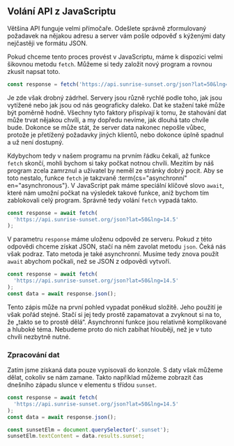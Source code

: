 ## Volání API z JavaScriptu

Většina API funguje velmi přímočaře. Odešlete správně zformulovaný požadavek na nějakou adresu a server vám pošle odpověď s kýženými daty nejčastěji ve formátu JSON.

Pokud chceme tento proces provést v JavaScriptu, máme k dispozici velmi šikovnou metodu `fetch`. Můžeme si tedy založit nový program a rovnou zkusit napsat toto.

```js
const response = fetch('https://api.sunrise-sunset.org/json?lat=50&lng=14.5');
```

Je zde však drobný zádrhel. Servery jsou různě rychlé podle toho, jak jsou vytížené nebo jak jsou od nás geograficky daleko. Dat ke stažení také může být poměrně hodně. Všechny tyto faktory přispívají k tomu, že stahování dat může trvat nějakou chvíli, a my dopředu nevíme, jak dlouhá tato chvíle bude. Dokonce se může stát, že server data nakonec nepošle vůbec, protože je přetížený požadavky jiných klientů, nebo dokonce úplně spadnul a už není dostupný.

Kdybychom tedy v našem programu na prvním řádku čekali, až funkce `fetch` skončí, mohli bychom si taky počkat notnou chvíli. Mezitím by náš program zcela zamrznul a uživatel by neměl ze stránky dobrý pocit. Aby se toto nestalo, funkce `fetch` je takzvaně :term{cs="asynchronní" en="asynchronous"}. V JavaScript pak máme speciální klíčové slovo `await`, které nám umožní počkat na výsledek takové funkce, aniž bychom tím zablokovali celý program. Správně tedy volání `fetch` vypadá takto.

```js
const response = await fetch(
  'https://api.sunrise-sunset.org/json?lat=50&lng=14.5'
);
```

V parametru `response` máme uloženu odpověd ze serveru. Pokud z této odpovědi chceme získat JSON, stačí na něm zavolat metodu `json`. Čeká nás však podraz. Tato metoda je také asynchronní. Musíme tedy znova použít `await` abychom počkali, než se JSON z odpovědi vytvoří.

```js
const response = await fetch(
  'https://api.sunrise-sunset.org/json?lat=50&lng=14.5'
);
const data = await response.json();
```

Tento zápis může na první pohled vypadat poněkud složitě. Jeho použití je však pořád stejné. Stačí si jej tedy prostě zapamatovat a zvyknout si na to, že „takto se to prostě dělá“. Asynchronní funkce jsou relativně komplikované a hluboké téma. Nebudeme proto do nich zabíhat hlouběji, než je v tuto chvíli nezbytně nutné.

### Zpracování dat

Zatím jsme získaná data pouze vypisovali do konzole. S daty však můžeme dělat, cokoliv se nám zamane. Takto například můžeme zobrazit čas dnešního západu slunce v elementu s třídou `sunset`.

```js
const response = await fetch(
  'https://api.sunrise-sunset.org/json?lat=50&lng=14.5'
);
const data = await response.json();

const sunsetElm = document.querySelector('.sunset');
sunsetElm.textContent = data.results.sunset;
```
